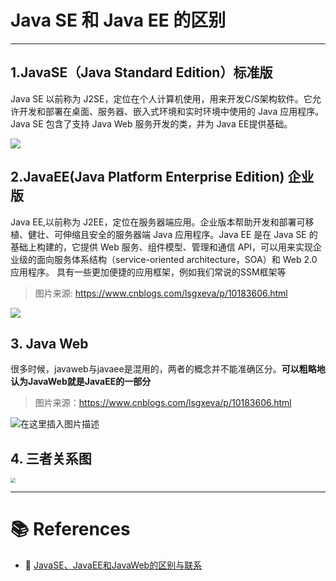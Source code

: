 # Java SE 和 Java EE 的区别

---

## 1.JavaSE（Java Standard Edition）标准版
Java SE 以前称为 J2SE，定位在个人计算机使用，用来开发C/S架构软件。它允许开发和部署在桌面、服务器、嵌入式环境和实时环境中使用的 Java 应用程序。Java SE 包含了支持 Java Web 服务开发的类，并为 Java EE提供基础。

![](https://gitee.com/veal98/images/raw/master/img/20200428122205.png)



## 2.JavaEE(Java Platform Enterprise Edition) 企业版
Java EE,以前称为 J2EE，定位在服务器端应用。企业版本帮助开发和部署可移植、健壮、可伸缩且安全的服务器端 Java 应用程序。Java EE 是在 Java SE 的基础上构建的，它提供 Web 服务、组件模型、管理和通信 API，可以用来实现企业级的面向服务体系结构（service-oriented architecture，SOA）和 Web 2.0 应用程序。 具有一些更加便捷的应用框架，例如我们常说的SSM框架等

> 图片来源: https://www.cnblogs.com/lsgxeva/p/10183606.html

![](https://img-blog.csdnimg.cn/2020041123001830.png?x-oss-process=image/watermark,type_ZmFuZ3poZW5naGVpdGk,shadow_10,text_aHR0cHM6Ly9ibG9nLmNzZG4ubmV0L0FzdGFkeQ==,size_16,color_FFFFFF,t_70)

## 3. Java Web

很多时候，javaweb与javaee是混用的，两者的概念并不能准确区分。**可以粗略地认为JavaWeb就是JavaEE的一部分**

> 图片来源：https://www.cnblogs.com/lsgxeva/p/10183606.html

![在这里插入图片描述](https://img-blog.csdnimg.cn/20200411230216397.png?x-oss-process=image/watermark,type_ZmFuZ3poZW5naGVpdGk,shadow_10,text_aHR0cHM6Ly9ibG9nLmNzZG4ubmV0L0FzdGFkeQ==,size_16,color_FFFFFF,t_70)

## 4. 三者关系图

<img src="https://gitee.com/veal98/images/raw/master/img/20200428123117.png" style="zoom: 50%;" />

---

# 📚 References

- 🏓 [JavaSE、JavaEE和JavaWeb的区别与联系](https://blog.csdn.net/Astady/article/details/105461846?depth_1-utm_source=distribute.pc_relevant.none-task-blog-OPENSEARCH-2&utm_source=distribute.pc_relevant.none-task-blog-OPENSEARCH-2)